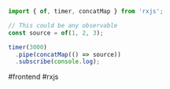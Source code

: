 ```javascript
import { of, timer, concatMap } from 'rxjs';

// This could be any observable
const source = of(1, 2, 3);

timer(3000)
  .pipe(concatMap(() => source))
  .subscribe(console.log);
```

#frontend #rxjs 